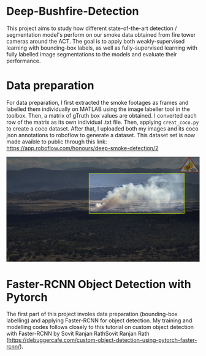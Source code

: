 # Deep-Bushfire-Detection
This project aims to study how different state-of-the-art detection / segmentation model's perform on our smoke data obtained from fire tower cameras around the ACT. The goal is to apply both weakly-supervised learning with bounding-box labels, as well as fully-supervised learning with fully labelled image segmentations to the models and evaluate their performance. 

# Data preparation
For data preparation, I first extracted the smoke footages as frames and labelled them individually on MATLAB using the image labeller tool in the toolbox. Then, a matrix of gTruth box values are obtained. I converted each row of the matrix as its own individual .txt file. Then, applying `creat_coco.py` to create a coco dataset. After that, I uploaded both my images and its coco json annotations to roboflow to generate a dataset. This dataset set is now made avaible to public through this link: https://app.roboflow.com/honours/deep-smoke-detection/2 

![Alt text](example.png)

# Faster-RCNN Object Detection with Pytorch
The first part of this project involes data preparation (bounding-box labelling) and applying Faster-RCNN for object detection. My training and modelling codes follows closely to this tutorial on custom object detection with Faster-RCNN by Sovit Ranjan RathSovit Ranjan Rath (https://debuggercafe.com/custom-object-detection-using-pytorch-faster-rcnn/).
